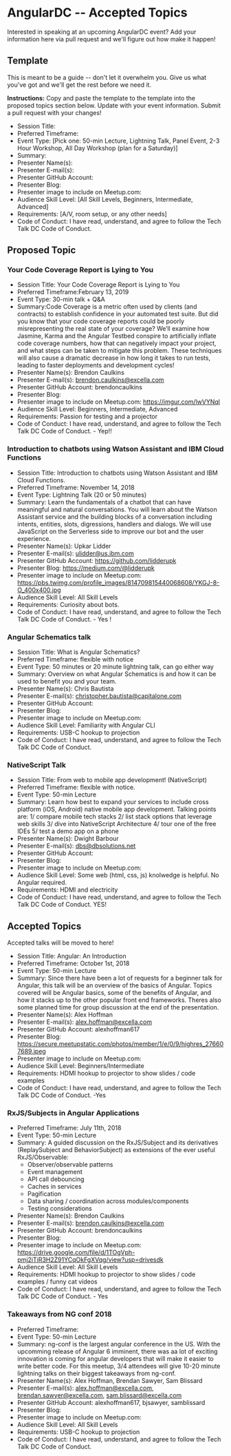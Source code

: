# AngularDC -- Accepted Topics
Interested in speaking at an upcoming AngularDC event? Add your information here via pull request and we'll figure out how make it happen!

## Template
This is meant to be a guide -- don't let it overwhelm you. Give us what you've got and we'll get the rest before we need it.

**Instructions:** Copy and paste the template to the template into the proposed topics section below. Update with your event information. Submit a pull request with your changes!

* Session Title:  
* Preferred Timeframe:
* Event Type: [Pick one: 50-min Lecture, Lightning Talk, Panel Event, 2-3 Hour Workshop, All Day Workshop (plan for a Saturday)]
* Summary:
* Presenter Name(s):  
* Presenter E-mail(s):  
* Presenter GitHub Account:  
* Presenter Blog:
* Presenter image to include on Meetup.com:
* Audience Skill Level: [All Skill Levels, Beginners, Intermediate, Advanced]
* Requirements: [A/V, room setup, or any other needs]
* Code of Conduct: I have read, understand, and agree to follow the Tech Talk DC Code of Conduct.

## Proposed Topic

### Your Code Coverage Report is Lying to You
* Session Title:  Your Code Coverage Report is Lying to You
* Preferred Timeframe:February 13, 2019
* Event Type: 30-min talk + Q&A
* Summary:Code Coverage is a metric often used by clients (and contracts) to establish confidence in your automated test suite.  But did you know that your code coverage reports could be poorly misrepresenting the real state of your coverage?  We’ll examine how Jasmine, Karma and the Angular Testbed conspire to artificially inflate code coverage numbers, how that can negatively impact your project, and what steps can be taken to mitigate this problem.  These techniques will also cause a dramatic decrease in how long it takes to run tests, leading to faster deployments and development cycles!
* Presenter Name(s):  Brendon Caulkins
* Presenter E-mail(s):  brendon.caulkins@excella.com
* Presenter GitHub Account:  brendoncaulkins
* Presenter Blog:
* Presenter image to include on Meetup.com: https://imgur.com/lwVYNql
* Audience Skill Level: Beginners, Intermediate, Advanced
* Requirements: Passion for testing and a projector
* Code of Conduct: I have read, understand, and agree to follow the Tech Talk DC Code of Conduct. - Yep!!

### Introduction to chatbots using Watson Assistant and IBM Cloud Functions
* Session Title:  Introduction to chatbots using Watson Assistant and IBM Cloud Functions.
* Preferred Timeframe:  November 14, 2018
* Event Type: Lightning Talk (20 or 50 minutes)
* Summary: Learn the fundamentals of a chatbot that can have meaningful and natural conversations. You will learn about the Watson Assistant service and the building blocks of a conversation including intents, entities, slots, digressions, handlers and dialogs. We will use JavaScript on the Serverless side to improve our bot and the user experience.
* Presenter Name(s):  Upkar Lidder
* Presenter E-mail(s):  ulidder@us.ibm.com
* Presenter GitHub Account:  https://github.com/lidderupk
* Presenter Blog:  https://medium.com/@lidderupk
* Presenter image to include on Meetup.com:  https://pbs.twimg.com/profile_images/814709815440068608/YKGJ-8-O_400x400.jpg
* Audience Skill Level: All Skill Levels
* Requirements: Curiosity about bots.
* Code of Conduct: I have read, understand, and agree to follow the Tech Talk DC Code of Conduct. - Yes !
### Angular Schematics talk

* Session Title:  What is Angular Schematics?
* Preferred Timeframe: flexible with notice
* Event Type: 50 minutes or 20 minute lightning talk, can go either way
* Summary: Overview on what Angular Schematics is and how it can be used to benefit you and your team.
* Presenter Name(s):  Chris Bautista
* Presenter E-mail(s):  christopher.bautista@capitalone.com
* Presenter GitHub Account:  
* Presenter Blog:
* Presenter image to include on Meetup.com:
* Audience Skill Level: Familiarity with Angular CLI
* Requirements: USB-C hookup to projection
* Code of Conduct: I have read, understand, and agree to follow the Tech Talk DC Code of Conduct.

### NativeScript Talk

* Session Title:  From web to mobile app development!  (NativeScript)
* Preferred Timeframe:  flexible with notice.
* Event Type: 50-min Lecture
* Summary:
Learn how best to expand your services to include cross platform (iOS, Android) native mobile app development.
Talking points are:
 1/ compare mobile tech stacks
 2/ list stack options that leverage web skills 
 3/ dive into NativeScript Architecture
 4/ tour one of the free IDEs 
 5/ test a demo app on a phone
* Presenter Name(s):  Dwight Barbour
* Presenter E-mail(s):  dbs@dbsolutions.net 
* Presenter GitHub Account:
* Presenter Blog:
* Presenter image to include on Meetup.com:
* Audience Skill Level: Some web (html, css, js) knolwedge is helpful.  No Angular required.
* Requirements: HDMI and electricity
* Code of Conduct: I have read, understand, and agree to follow the Tech Talk DC Code of Conduct.  YES!

## Accepted Topics

Accepted talks will be moved to here!

* Session Title: Angular: An Introduction
* Preferred Timeframe: October 1st, 2018
* Event Type: 50-min Lecture
* Summary: Since there have been a lot of requests for a beginner talk for Angular, this talk will be an overview of the basics of Angular. Topics covered will be Angular basics, some of the benefits of Angular, and how it stacks up to the other popular front end frameworks. Theres also some planned time for group discussion at the end of the presentation.
* Presenter Name(s): Alex Hoffman
* Presenter E-mail(s): alex.hoffman@excella.com
* Presenter GitHub Account: alexhoffman617
* Presenter Blog: https://secure.meetupstatic.com/photos/member/1/e/0/9/highres_276607689.jpeg
* Presenter image to include on Meetup.com:
* Audience Skill Level: Beginners/Intermediate
* Requirements: HDMI hookup to projector to show slides / code examples
* Code of Conduct: I have read, understand, and agree to follow the Tech Talk DC Code of Conduct. -Yes

### RxJS/Subjects in Angular Applications
* Preferred Timeframe: July 11th, 2018
* Event Type: 50-min Lecture
* Summary: A guided discussion on the RxJS/Subject and its derivatives (ReplaySubject and BehaviorSubject) as extensions of the ever useful RxJS/Observable: 
  * Observer/observable patterns
  * Event management
  * API call debouncing
  * Caches in services
  * Pagification
  * Data sharing / coordination across modules/components
  * Testing considerations
* Presenter Name(s):  Brendon Caulkins
* Presenter E-mail(s): brendon.caulkins@excella.com
* Presenter GitHub Account: brendoncaulkins
* Presenter Blog:
* Presenter image to include on Meetup.com: https://drive.google.com/file/d/1TOgVph-pmj2iTiR3H2Z91YCqOkFgXVqg/view?usp=drivesdk
* Audience Skill Level: All Skill Levels
* Requirements: HDMI hookup to projector to show slides / code examples / funny cat videos
* Code of Conduct: I have read, understand, and agree to follow the Tech Talk DC Code of Conduct. - Yes


### Takeaways from NG conf 2018
* Preferred Timeframe: 
* Event Type: 50-min Lecture
* Summary: ng-conf is the largest angular conference in the US. With the upcomming release of Angular 6 imminent, there was aa lot of exciting innovation is coming for angular developers that will make it easier to write better code. For this meetup, 3/4 attendees will give 10-20 minute lightning talks on their biggest takeaways from ng-conf.
* Presenter Name(s): Alex Hoffman, Brendan Sawyer, Sam Blissard
* Presenter E-mail(s): alex.hoffman@excella.com, brendan.sawyer@excella.com, sam.blissard@excella.com
* Presenter GitHub Account: alexhoffman617, bjsawyer, samblissard
* Presenter Blog:
* Presenter image to include on Meetup.com: 
* Audience Skill Level: All Skill Levels
* Requirements: USB-C hookup to projection
* Code of Conduct: I have read, understand, and agree to follow the Tech Talk DC Code of Conduct.
